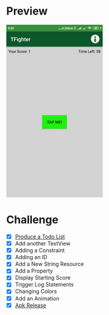 # Preview
<img src="https://github.com/ddiffa/YourFirstKotlinAndroidApp/blob/master/preview/1.jpg"
width="256">&nbsp;&nbsp;&nbsp;

# Challenge

- [x] [Produce a Todo List](https://github.com/ddiffa/YourFirstKotlinAndroidApp/blob/master/app/todo/TodoList.md)
- [x] Add another TextView
- [x] Adding a Constraint
- [x] Adding an ID
- [x] Add a New String Resource
- [x] Add a Property
- [x] Display Starting Score
- [x] Trigger Log Statements
- [x] Changing Colors
- [x] Add an Animation
- [x] [Apk Release](https://github.com/ddiffa/YourFirstKotlinAndroidApp/tree/master/app/release)
